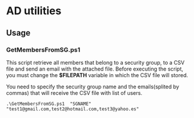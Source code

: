 # AD utilities 
## Usage
### GetMembersFromSG.ps1
This script retrieve all members that belong to a security group, to a CSV file and send an email with the attached file.
Before executing the script, you must change the **$FILEPATH** variable in which the CSV file will stored.

You need to specify the security group name and the emails(splited by commas) that will receive the CSV file with list of users.

```
.\GetMembersFromSG.ps1  "SGNAME" "test1@gmail.com,test2@hotmail.com,test3@yahoo.es"
```
